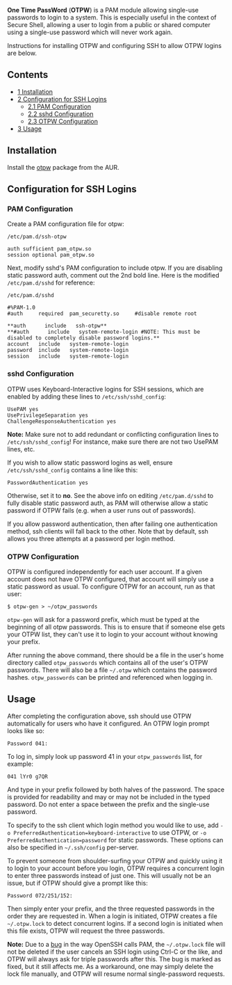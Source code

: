**One Time PassWord** (**OTPW**) is a PAM module allowing single-use passwords to login to a system. This is especially useful in the context of Secure Shell, allowing a user to login from a public or shared computer using a single-use password which will never work again.

Instructions for installing OTPW and configuring SSH to allow OTPW logins are below.

## Contents

*   [1 Installation](#Installation)
*   [2 Configuration for SSH Logins](#Configuration_for_SSH_Logins)
    *   [2.1 PAM Configuration](#PAM_Configuration)
    *   [2.2 sshd Configuration](#sshd_Configuration)
    *   [2.3 OTPW Configuration](#OTPW_Configuration)
*   [3 Usage](#Usage)

## Installation

Install the [otpw](https://aur.archlinux.org/packages/otpw/) package from the AUR.

## Configuration for SSH Logins

### PAM Configuration

Create a PAM configuration file for otpw:

 `/etc/pam.d/ssh-otpw` 
```
auth sufficient pam_otpw.so
session optional pam_otpw.so

```

Next, modify sshd's PAM configuration to include otpw. If you are disabling static password auth, comment out the 2nd bold line. Here is the modified `/etc/pam.d/sshd` for reference:

 `/etc/pam.d/sshd` 
```
#%PAM-1.0
#auth     required  pam_securetty.so     #disable remote root

**auth      include   ssh-otpw**
**#auth      include   system-remote-login #NOTE: This must be disabled to completely disable password logins.**
account   include   system-remote-login
password  include   system-remote-login
session   include   system-remote-login

```

### sshd Configuration

OTPW uses Keyboard-Interactive logins for SSH sessions, which are enabled by adding these lines to `/etc/ssh/sshd_config`:

```
UsePAM yes
UsePrivilegeSeparation yes
ChallengeResponseAuthentication yes

```

**Note:** Make sure not to add redundant or conflicting configuration lines to `/etc/ssh/sshd_config`! For instance, make sure there are not two UsePAM lines, etc.

If you wish to allow static password logins as well, ensure `/etc/ssh/sshd_config` contains a line like this:

```
PasswordAuthentication yes

```

Otherwise, set it to **no**. See the above info on editing `/etc/pam.d/sshd` to fully disable static password auth, as PAM will otherwise allow a static password if OTPW fails (e.g. when a user runs out of passwords).

If you allow password authentication, then after failing one authentication method, ssh clients will fall back to the other. Note that by default, ssh allows you three attempts at a password per login method.

### OTPW Configuration

OTPW is configured independently for each user account. If a given account does not have OTPW configured, that account will simply use a static password as usual. To configure OTPW for an account, run as that user:

```
$ otpw-gen > ~/otpw_passwords

```

`otpw-gen` will ask for a password prefix, which must be typed at the beginning of all otpw passwords. This is to ensure that if someone else gets your OTPW list, they can't use it to login to your account without knowing your prefix.

After running the above command, there should be a file in the user's home directory called `otpw_passwords` which contains all of the user's OTPW passwords. There will also be a file `~/.otpw` which contains the password hashes. `otpw_passwords` can be printed and referenced when logging in.

## Usage

After completing the configuration above, ssh should use OTPW automatically for users who have it configured. An OTPW login prompt looks like so:

```
Password 041: 

```

To log in, simply look up password 41 in your `otpw_passwords` list, for example:

```
041 lYr0 g7QR

```

And type in your prefix followed by both halves of the password. The space is provided for readability and may or may not be included in the typed password. Do not enter a space between the prefix and the single-use password.

To specify to the ssh client which login method you would like to use, add `-o PreferredAuthentication=keyboard-interactive` to use OTPW, or `-o PreferredAuthentication=password` for static passwords. These options can also be specified in `~/.ssh/config` per-server.

To prevent someone from shoulder-surfing your OTPW and quickly using it to login to your account before you login, OTPW requires a concurrent login to enter three passwords instead of just one. This will usually not be an issue, but if OTPW should give a prompt like this:

```
Password 072/251/152: 

```

Then simply enter your prefix, and the three requested passwords in the order they are requested in. When a login is initiated, OTPW creates a file `~/.otpw.lock` to detect concurrent logins. If a second login is initiated when this file exists, OTPW will request the three passwords.

**Note:** Due to a [bug](https://bugzilla.mindrot.org/show_bug.cgi?id=632) in the way OpenSSH calls PAM, the `~/.otpw.lock` file will not be deleted if the user cancels an SSH login using Ctrl-C or the like, and OTPW will always ask for triple passwords after this. The bug is marked as fixed, but it still affects me. As a workaround, one may simply delete the lock file manually, and OTPW will resume normal single-password requests.